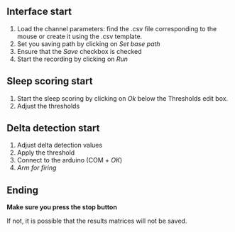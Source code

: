 ## Interface start
1. Load the channel parameters: find the .csv file corresponding to the mouse or create it using the .csv template.
2. Set you saving path by clicking on _Set base path_
3. Ensure that the _Save_ checkbox is checked
4. Start the recording by clicking on _Run_
## Sleep scoring start
1. Start the sleep scoring by clicking on _Ok_ below the Thresholds edit box.
2. Adjust the thresholds

## Delta detection start
1. Adjust delta detection values
2. Apply the threshold
3. Connect to the arduino (COM + _OK_)
4. _Arm for firing_

## Ending
**Make sure you press the stop button**

If not, it is possible that the results matrices will not be saved.